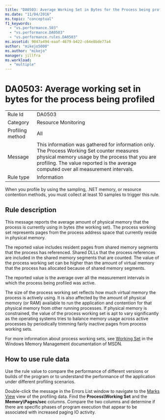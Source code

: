 ```yaml
---
title: "DA0503: Average Working Set in Bytes for the Process being profiled | Microsoft Docs"
ms.date: "11/04/2016"
ms.topic: "conceptual"
f1_keywords:
  - "vs.performance.503"
  - "vs.performance.DA0503"
  - "vs.performance.rules.DA0503"
ms.assetid: 9047a494-eaaf-4679-b422-c64e8bde77a4
author: "mikejo5000"
ms.author: "mikejo"
manager: jillfra
ms.workload:
  - "multiple"
---
```

# DA0503: Average working set in bytes for the process being profiled

|||
|-|-|
|Rule Id|DA0503|
|Category|Resource Monitoring|
|Profiling method|All|
|Message|This information was gathered for information only. The Process Working Set counter measures physical memory usage by the process that you are profiling. The value reported is the average computed over all measurement intervals.|
|Rule type|Information|

 When you profile by using the sampling, .NET memory, or resource contention methods, you must collect at least 10 samples to trigger this rule.

## Rule description
 This message reports the average amount of physical memory that the process is currently using in bytes (the working set). The process working set represents pages from the process address space that currently reside in physical memory.

 The reported value includes resident pages from shared memory segments that the process has referenced. Shared DLLs that the process references are included in the shared memory segments that are counted. The value of the process working set can be higher than the amount of virtual memory that the process has allocated because of shared memory segments.

 The reported value is the average over all the measurement intervals in which the process being profiled was active.

 The size of the process working set reflects how much virtual memory the process is actively using. It is also affected by the amount of physical memory (or RAM) available to run the application and contention for that physical memory from other running processes. If physical memory is constrained, the value of the process working set is apt to vary significantly as the operating systems tries to balance memory usage across active processes by periodically trimming fairly inactive pages from process working sets.

 For more information about process working sets, see [Working Set](/windows/win32/memory/working-set) in the Windows Memory Management documentation of MSDN.

## How to use rule data
 Use the rule value to compare the performance of different versions or builds of the program or to understand the performance of the application under different profiling scenarios.

 Double-click the message in the Errors List window to navigate to the [Marks View](../profiling/marks-view.md) view of the profiling data. Find the **Process\Working Set** and the **Memory\Pages/sec** columns. Compare the two columns and determine if there are specific phases of program execution that appear to be associated with increased paging IO activity.